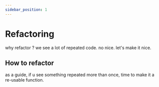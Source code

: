 ```yaml
---
sidebar_position: 1
---
```


# Refactoring
why refactor ? we see a lot of repeated code. no nice. let's make it nice.


## How to refactor
as a guide, if u see something repeated more than once, time to make it a re-usable function.
